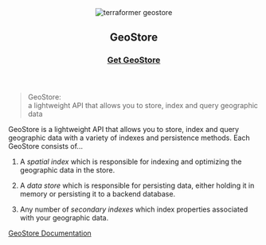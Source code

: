 <header class="subhead">
  <img src="assets/images/terraformer-geostore.png" alt="terraformer geostore">
  <h2>GeoStore</h2>
  <h3><a href="/" class="button button-light">Get GeoStore</a></h3>
</header>

> GeoStore:<br />
> a lightweight API that allows you to store, index and query geographic data

GeoStore is a lightweight API that allows you to store, index and query geographic data with a variety of indexes and persistence methods. Each GeoStore consists of...

01. A _spatial index_ which is responsible for indexing and optimizing the geographic data in the store.

02. A _data store_ which is responsible for persisting data, either holding it in memory or persisting it to a backend database.

03. Any number of _secondary indexes_ which index properties associated with your geographic data.


[GeoStore Documentation](/documentation/geostore.html)